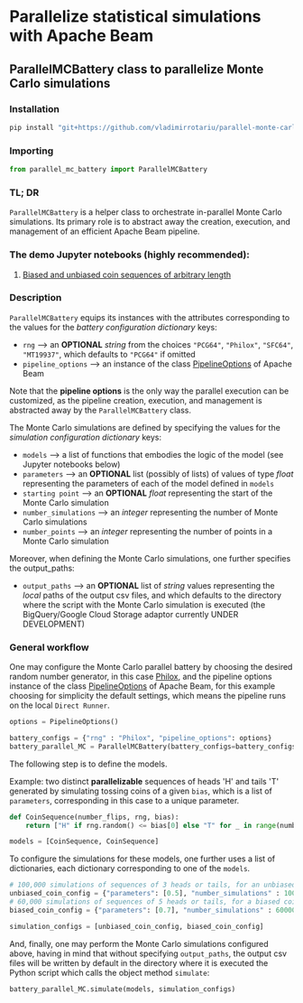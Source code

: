 # Parallelize statistical simulations with Apache Beam
## ParallelMCBattery class to parallelize Monte Carlo simulations
### Installation
```bash
pip install "git+https://github.com/vladimirrotariu/parallel-monte-carlo-simulations#egg=parallel_mc_battery&subdirectory=src"
```
### Importing
```python
from parallel_mc_battery import ParallelMCBattery
```
### TL; DR
`ParallelMCBattery` is a helper class to orchestrate in-parallel Monte Carlo simulations. Its primary role is to abstract away the creation, execution, and management of an efficient Apache Beam pipeline.

### The demo Jupyter notebooks (highly recommended):
1. [Biased and unbiased coin sequences of arbitrary length](demo/demo.ipynb)
### Description
 

`ParallelMCBattery` equips its instances with the attributes corresponding to the values for the *battery configuration dictionary* keys: 
* `rng` --> an __OPTIONAL__ *string* from the choices `"PCG64"`, `"Philox"`, `"SFC64"`, `"MT19937"`, which defaults to `"PCG64"` if omitted
* `pipeline_options` --> an instance of the class [PipelineOptions](https://beam.apache.org/releases/pydoc/2.33.0/apache_beam.options.pipeline_options.html#apache_beam.options.pipeline_options.PipelineOptions) of Apache Beam

Note that the **pipeline options** is the only way the parallel execution can be customized, as the pipeline creation, execution, and management is abstracted away by the `ParallelMCBattery` class.

The Monte Carlo simulations are defined by specifying the values for the *simulation configuration dictionary* keys:
* `models` --> a list of functions that embodies the logic of the model (see Jupyter notebooks below)
* `parameters` --> an __OPTIONAL__ list (possibly of lists) of values of type *float* representing the parameters of each of the model defined in `models`
* `starting point` --> an __OPTIONAL__  *float* representing the start of the Monte Carlo simulation
* `number_simulations` --> an *integer* representing the number of Monte Carlo simulations
* `number_points` --> an *integer* representing the number of points in a Monte Carlo simulation

Moreover, when defining the Monte Carlo simulations, one further specifies the output_paths:
* `output_paths` --> an __OPTIONAL__ list of *string* values representing the *local* paths of the output csv files, and which defaults to the directory where the script with the Monte Carlo simulation is executed (the BigQuery/Google Cloud Storage adaptor currently UNDER DEVELOPMENT)

### General workflow
One may configure the Monte Carlo parallel battery by choosing the desired random number generator, in this case [Philox](https://numpy.org/doc/stable/reference/random/bit_generators/philox.html#philox-counter-based-rng), and the pipeline options instance of the class [PipelineOptions](https://beam.apache.org/releases/pydoc/2.33.0/apache_beam.options.pipeline_options.html#apache_beam.options.pipeline_options.PipelineOptions) of Apache Beam, for this example choosing for simplicity the default settings, which means the pipeline runs on the local `Direct Runner`.
```python
options = PipelineOptions()

battery_configs = {"rng" : "Philox", "pipeline_options": options}
battery_parallel_MC = ParallelMCBattery(battery_configs=battery_configs)
```

The following step is to define the models. 

Example: two distinct **parallelizable** sequences of heads 'H' and tails 'T' generated by simulating tossing coins of a given `bias`, which is a list of `parameters`, corresponding in this case to a unique parameter.
```python
def CoinSequence(number_flips, rng, bias):
    return ["H" if rng.random() <= bias[0] else "T" for _ in range(number_flips)]

models = [CoinSequence, CoinSequence]
```

To configure the simulations for these models, one further uses a list of dictionaries, each dictionary corresponding to one of the `models`.
```python
# 100,000 simulations of sequences of 3 heads or tails, for an unbiased coin
unbiased_coin_config = {"parameters": [0.5], "number_simulations" : 100000, "number_points": 3}
# 60,000 simulations of sequences of 5 heads or tails, for a biased coin 
biased_coin_config = {"parameters": [0.7], "number_simulations" : 60000, "number_points": 5}

simulation_configs = [unbiased_coin_config, biased_coin_config]
```

And, finally, one may perform the Monte Carlo simulations configured above, having in mind that without specifying `output_paths`, the output csv files will be written by default in the directory where it is executed the Python script which calls the object method `simulate`:
```python
battery_parallel_MC.simulate(models, simulation_configs)
```

